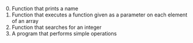 0. Function that prints a name
1. Function that executes a function given as a parameter on each element of an array
2. Function that searches for an integer
3. A program that performs simple operations
